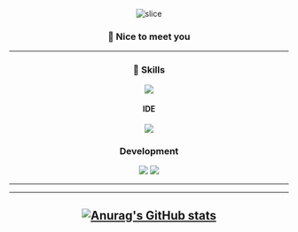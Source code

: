  <div align=center>

![slice](https://capsule-render.vercel.app/api?type=slice&color=auto&height=200&text=Hi%20there👋&fontAlign=70&rotate=13&fontAlignY=25&desc=HoRyeol's%20GitHub&descAlign=70.&descAlignY=44)

### 🤞 Nice to meet you

 
---

### 💪 Skills
<img src="https://img.shields.io/badge/Git-F05032?style=flat&logo=Git&logoColor=white"/>

#### IDE
<img src="https://img.shields.io/badge/VSCode-007ACC?style=flat&logo=Visual Studio Code&logoColor=white"/>

### Development
<img src="https://img.shields.io/badge/Python-3776AB?style=flat&logo=Python&logoColor=white"/>
<img src="https://img.shields.io/badge/AWS-232F3E?style=flat&logo=Amazon AWS&logoColor=white"/>
 
---

---
[![Anurag's GitHub stats](https://github-readme-stats.vercel.app/api?username=HoRyeolChoi)](https://github.com/anuraghazra/github-readme-stats)
---

 
<!--
**HoRyeolChoi/HoRyeolChoi** is a ✨ _special_ ✨ repository because its `README.md` (this file) appears on your GitHub profile.

Here are some ideas to get you started:

- 🔭 I’m currently working on ...
- 🌱 I’m currently learning ...
- 👯 I’m looking to collaborate on ...
- 🤔 I’m looking for help with ...
- 💬 Ask me about ...
- 📫 How to reach me: ...
- 😄 Pronouns: ...
- ⚡ Fun fact: ...
-->
</div>
